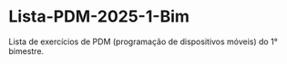 # Lista-PDM-2025-1-Bim
Lista de exercícios de PDM (programação de dispositivos móveis) do 1° bimestre.
